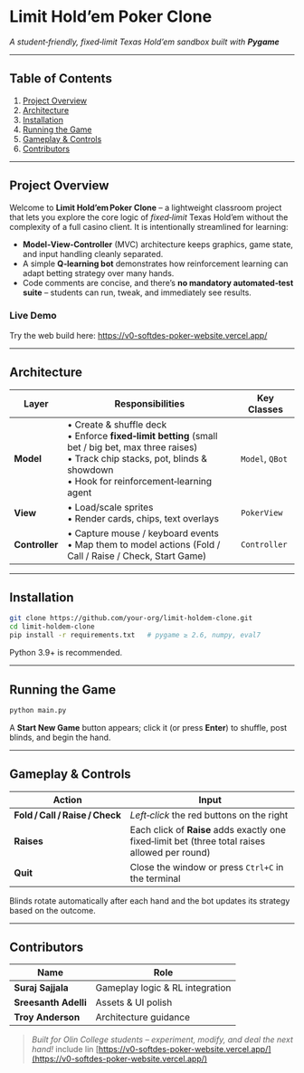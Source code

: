 # Limit Hold’em Poker Clone

*A student‑friendly, fixed‑limit Texas Hold’em sandbox built with **Pygame***

---

## Table of Contents

1. [Project Overview](#project-overview)
2. [Architecture](#architecture)
3. [Installation](#installation)
4. [Running the Game](#running-the-game)
5. [Gameplay & Controls](#gameplay--controls)
6. [Contributors](#contributors)

---

## Project Overview

Welcome to **Limit Hold’em Poker Clone** – a lightweight classroom project that lets you explore the core logic of *fixed‑limit* Texas Hold’em without the complexity of a full casino client.  It is intentionally streamlined for learning:

* **Model‑View‑Controller** (MVC) architecture keeps graphics, game state, and input handling cleanly separated.
* A simple **Q‑learning bot** demonstrates how reinforcement learning can adapt betting strategy over many hands.
* Code comments are concise, and there’s **no mandatory automated‑test suite** – students can run, tweak, and immediately see results.

  
### Live Demo  
Try the web build here: <https://v0-softdes-poker-website.vercel.app/>


---

## Architecture

| Layer          | Responsibilities                                                                                                                                                                               | Key Classes     |
| -------------- | ---------------------------------------------------------------------------------------------------------------------------------------------------------------------------------------------- | --------------- |
| **Model**      | • Create & shuffle deck<br>• Enforce **fixed‑limit betting** (small bet / big bet, max three raises)<br>• Track chip stacks, pot, blinds & showdown<br>• Hook for reinforcement‑learning agent | `Model`, `QBot` |
| **View**       | • Load/scale sprites<br>• Render cards, chips, text overlays                                                                                                                                   | `PokerView`     |
| **Controller** | • Capture mouse / keyboard events<br>• Map them to model actions (Fold / Call / Raise / Check, Start Game)                                                                                     | `Controller`    |

---

## Installation

```bash
git clone https://github.com/your‑org/limit‑holdem‑clone.git
cd limit‑holdem‑clone
pip install -r requirements.txt   # pygame ≥ 2.6, numpy, eval7
```

Python 3.9+ is recommended.

---

## Running the Game

```bash
python main.py
```

A **Start New Game** button appears; click it (or press **Enter**) to shuffle, post blinds, and begin the hand.

---

## Gameplay & Controls

| Action                          | Input                                                                                           |
| ------------------------------- | ----------------------------------------------------------------------------------------------- |
| **Fold / Call / Raise / Check** | *Left‑click* the red buttons on the right                                                       |
| **Raises**                      | Each click of **Raise** adds exactly one fixed‑limit bet (three total raises allowed per round) |
| **Quit**                        | Close the window or press `Ctrl+C` in the terminal                                              |

Blinds rotate automatically after each hand and the bot updates its strategy based on the outcome.

---


## Contributors

| Name                 | Role                            |
| -------------------- | ------------------------------- |
| **Suraj Sajjala**    | Gameplay logic & RL integration |
| **Sreesanth Adelli** | Assets & UI polish              |
| **Troy Anderson**    | Architecture guidance           |

> *Built for Olin College students – experiment, modify, and deal the next hand!*  include lin [https://v0-softdes-poker-website.vercel.app/](https://v0-softdes-poker-website.vercel.app/)
